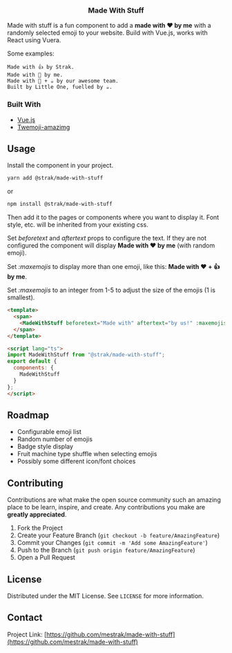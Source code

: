 <!-- PROJECT SHIELDS -->
<!--
*** I'm using markdown "reference style" links for readability.
*** Reference links are enclosed in brackets [ ] instead of parentheses ( ).
*** See the bottom of this document for the declaration of the reference variables
*** for contributors-url, forks-url, etc. This is an optional, concise syntax you may use.
*** https://www.markdownguide.org/basic-syntax/#reference-style-links
-->

<!-- [![Contributors][contributors-shield]][contributors-url]
[![Forks][forks-shield]][forks-url]
[![Stargazers][stars-shield]][stars-url]
[![Issues][issues-shield]][issues-url]
[![MIT License][license-shield]][license-url]
[![LinkedIn][linkedin-shield]][linkedin-url]-->




  <h3 align="center">Made With Stuff</h3>

Made with stuff is a fun component to add a **made with ❤ by me** with a randomly selected emoji to your website. Build with Vue.js, works with React using Vuera.

Some examples:

    Made with 👍 by Strak.
    Made with 💚 by me.
    Made with 🍕 + ☕ by our awesome team.
    Built by Little One, fuelled by ☕.


### Built With

* [Vue.js](https://vuejs.org)
* [Twemoji-amazimg](https://github.com/SebastianAigner/twemoji-amazing)


<!-- USAGE EXAMPLES -->
## Usage
Install the component in your project.


```sh
yarn add @strak/made-with-stuff
```
or
```sh
npm install @strak/made-with-stuff
```

Then add it to the pages or components where you want to display it. Font style, etc. will be inherited from your existing css.

Set *beforetext* and *aftertext* props to configure the text. If they are not configured the component will display **Made with ❤ by me** (with random emoji).

Set *:maxemojis* to display more than one emoji, like this: **Made with ❤ + 👍 by me**.

Set *:maxemojis* to an integer from 1-5 to adjust the size of the emojis (1 is smallest).

```html
<template>
  <span>
    <MadeWithStuff beforetext="Made with" aftertext="by us!" :maxemojis="3" :emojisize="1"></MadeWithStuffVue>
  </span>
</template>

<script lang="ts">
import MadeWithStuff from "@strak/made-with-stuff";
export default {
  components: {
    MadeWithStuff
  }
};
</script>
```

<!-- ROADMAP -->
## Roadmap
- Configurable emoji list
- Random number of emojis
- Badge style display
- Fruit machine type shuffle when selecting emojis
- Possibly some different icon/font choices

<!-- CONTRIBUTING -->
## Contributing

Contributions are what make the open source community such an amazing place to be learn, inspire, and create. Any contributions you make are **greatly appreciated**.

1. Fork the Project
2. Create your Feature Branch (`git checkout -b feature/AmazingFeature`)
3. Commit your Changes (`git commit -m 'Add some AmazingFeature'`)
4. Push to the Branch (`git push origin feature/AmazingFeature`)
5. Open a Pull Request



<!-- LICENSE -->
## License

Distributed under the MIT License. See `LICENSE` for more information.



<!-- CONTACT -->
## Contact

<!-- Your Name - [@twitter_handle](https://twitter.com/twitter_handle) - email -->

Project Link: [https://github.com/mestrak/made-with-stuff](https://github.com/mestrak/made-with-stuff)


<!-- MARKDOWN LINKS & IMAGES -->
<!-- https://www.markdownguide.org/basic-syntax/#reference-style-links -->
[contributors-shield]: https://img.shields.io/github/contributors/mestrak/made-with-stuff.svg?style=flat-square
[contributors-url]: https://github.com/mestrak/made-with-stuff/graphs/contributors
[forks-shield]: https://img.shields.io/github/forks/mestrak/made-with-stuff.svg?style=flat-square
[forks-url]: https://github.com/mestrak/made-with-stuff/network/members
[stars-shield]: https://img.shields.io/github/stars/mestrak/made-with-stuff.svg?style=flat-square
[stars-url]: https://github.com/mestrak/made-with-stuff/stargazers
[issues-shield]: https://img.shields.io/github/issues/mestrak/made-with-stuff.svg?style=flat-square
[issues-url]: https://github.com/mestrak/made-with-stuff/issues
[license-shield]: https://img.shields.io/github/license/mestrak/made-with-stuff.svg?style=flat-square
[license-url]: https://github.com/mestrak/made-with-stuff/blob/master/LICENSE.txt
[linkedin-shield]: https://img.shields.io/badge/-LinkedIn-black.svg?style=flat-square&logo=linkedin&colorB=555
[linkedin-url]: https://linkedin.com/in/james-strachan-1017361/
